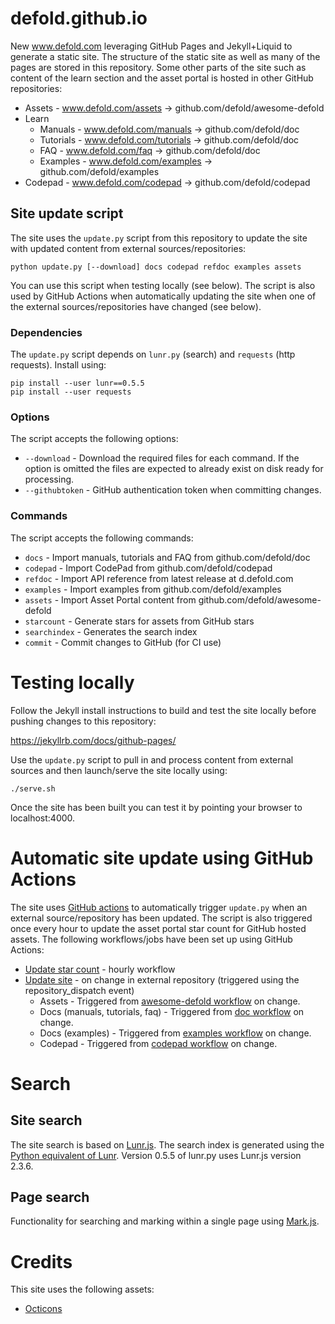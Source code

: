 # defold.github.io

New www.defold.com leveraging GitHub Pages and Jekyll+Liquid to generate a static site. The structure of the static site as well as many of the pages are stored in this repository. Some other parts of the site such as content of the learn section and the asset portal is hosted in other GitHub repositories:

* Assets - www.defold.com/assets -> github.com/defold/awesome-defold
* Learn
  * Manuals - www.defold.com/manuals -> github.com/defold/doc
  * Tutorials - www.defold.com/tutorials -> github.com/defold/doc
  * FAQ - www.defold.com/faq -> github.com/defold/doc
  * Examples - www.defold.com/examples -> github.com/defold/examples
* Codepad - www.defold.com/codepad -> github.com/defold/codepad

## Site update script
The site uses the `update.py` script from this repository to update the site with updated content from external sources/repositories:

```
python update.py [--download] docs codepad refdoc examples assets
```

You can use this script when testing locally (see below). The script is also used by GitHub Actions when automatically updating the site when one of the external sources/repositories have changed (see below).

### Dependencies
The `update.py` script depends on `lunr.py` (search) and `requests` (http requests). Install using:

```
pip install --user lunr==0.5.5
pip install --user requests
```

### Options
The script accepts the following options:

* `--download` - Download the required files for each command. If the option is omitted the files are expected to already exist on disk ready for processing.
* `--githubtoken` - GitHub authentication token when committing changes.

### Commands
The script accepts the following commands:

* `docs` - Import manuals, tutorials and FAQ from github.com/defold/doc
* `codepad` - Import CodePad from github.com/defold/codepad
* `refdoc` - Import API reference from latest release at d.defold.com
* `examples` - Import examples from github.com/defold/examples
* `assets` - Import Asset Portal content from github.com/defold/awesome-defold
* `starcount` - Generate stars for assets from GitHub stars
* `searchindex` - Generates the search index
* `commit` - Commit changes to GitHub (for CI use)


# Testing locally
Follow the Jekyll install instructions to build and test the site locally before pushing changes to this repository:

https://jekyllrb.com/docs/github-pages/

Use the `update.py` script to pull in and process content from external sources and then launch/serve the site locally using:

```
./serve.sh
```

Once the site has been built you can test it by pointing your browser to localhost:4000.


# Automatic site update using GitHub Actions
The site uses [GitHub actions](https://github.com/defold/defold.github.io/actions) to automatically trigger `update.py` when an external source/repository has been updated. The script is also triggered once every hour to update the asset portal star count for GitHub hosted assets. The following workflows/jobs have been set up using GitHub Actions:

* [Update star count](https://github.com/defold/defold.github.io/blob/master/.github/workflows/update_stars.yml) - hourly workflow
* [Update site](https://github.com/defold/defold.github.io/blob/master/.github/workflows/update_site.yml) - on change in external repository (triggered using the repository_dispatch event)
  * Assets - Triggered from [awesome-defold workflow](https://github.com/defold/awesome-defold/blob/master/.github/workflows/trigger-site-rebuild.yml) on change.
  * Docs (manuals, tutorials, faq) - Triggered from [doc workflow](https://github.com/defold/doc/blob/master/.github/workflows/trigger-site-rebuild.yml) on change.
  * Docs (examples) - Triggered from [examples workflow](https://github.com/defold/examples/blob/master/.github/workflows/trigger-site-rebuild.yml) on change.
  * Codepad - Triggered from [codepad workflow](https://github.com/defold/codepad/blob/master/.github/workflows/trigger-site-rebuild.yml) on change.


# Search

## Site search
The site search is based on [Lunr.js](https://github.com/olivernn/lunr.js). The search index is generated using the [Python equivalent of Lunr](https://github.com/yeraydiazdiaz/lunr.py). Version 0.5.5 of lunr.py uses Lunr.js version 2.3.6.

## Page search
Functionality for searching and marking within a single page using [Mark.js](https://markjs.io/).


# Credits

This site uses the following assets:

* [Octicons](https://octicons.github.com/)
